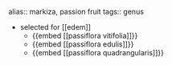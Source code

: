 alias:: markiza, passion fruit
tags:: genus

- selected for [[edem]]
	- {{embed [[passiflora vitifolia]]}}
	- {{embed [[passiflora edulis]]}}
	- {{embed [[passiflora quadrangularis]]}}
